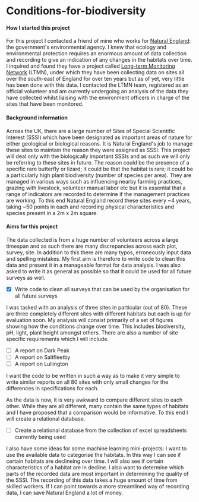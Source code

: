# Conditions-for-biodiversity

#### How I started this project

For this project I contacted a friend of mine who works for [Natural England](https://www.gov.uk/government/organisations/natural-england): the government's environmental agency. I knew that ecology and environmental protection requires an enormous amount of data collection and recording to give an indication of any changes in the habitats over time. I inquired and found they have a project called [Long-term Monitoring Network](http://publications.naturalengland.org.uk/publication/4654364897050624) (LTMN), under which they have been collecting data on sites all over the south-east of England for over ten years but as of yet, very little has been done with this data. I contacted the LTMN team, registered as an official volunteer and am currently undergoing an analysis of the data they have collected whilst liaising with the environment officers in charge of the sites that have been monitored.

#### Background information

Across the UK, there are a large number of Sites of Special Scientific Interest (SSSI) which have been designated as important areas of nature for either geological or biological reasons. It is Natural England's job to manage these sites to maintain the reason they were assigned as SSSI. This project will deal only with the biologically important SSSIs and as such we will only be referring to these sites in future. The reason could be the presence of a specific rare butterfly or lizard; it could be that the habitat is rare; it could be a particularly high plant biodiversity (number of species per area). They are managed in various ways such as influencing nearby farming practices, grazing with livestock, volunteer manual labor etc but it is essential that a range of indicators are recorded to determine if the management practices are working. To this end Natural England record these sites every ~4 years, taking ~50 points in each and recording physical characteristics and species present in a 2m x 2m square.

#### Aims for this project

The data collected is from a huge number of volunteers across a large timespan and as such there are many discrepancies across each plot, survey, site. In addition to this there are many typos, erroneously input data and spelling mistakes. My first aim is therefore to write code to clean this data and present it in a manageable format for data analysis. I was also asked to write it as general as possible so that it could be used for all future surveys as well.

- [x] Write code to clean all surveys that can be used by the organisation for all future surveys

I was tasked with an analysis of three sites in particular (out of 80). These are three completely different sites with different habitats but each is up for evaluation soon. My analysis will consist primarily of a set of figures showing how the conditions change over time. This includes biodiversity, pH, light, plant height amongst others. There are also a number of site specific requirements which I will include.

- [ ] A report on Dark Peak
- [ ] A report on Saltfleetby
- [ ] A report on Lullington

I want the code to be written in such a way as to make it very simple to write similar reports on all 80 sites with only small changes for the differences in specifications for each.

As the data is now, it is very awkward to compare different sites to each other. While they are all different, many contain the same types of habitats and I have proposed that a comparison would be informative. To this end I will create a relational database.

- [ ] Create a relational database from the collection of excel spreadsheets currently being used

I also have some ideas for some machine learning mini-projects: I want to use the available data to categorise the habitats. In this way I can see if certain habitats are declineing over time. I will also see if certain characteristics of a habitat are in decline. I also want to determine which parts of the recorded data are most important in determining the quality of the SSSI. The recording of this data takes a huge amount of time from skilled workers. If I can point towards a more streamlined way of recording data, I can save Natural England a lot of money.
